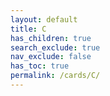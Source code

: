 ```yaml
---
layout: default
title: C
has_children: true
search_exclude: true
nav_exclude: false
has_toc: true
permalink: /cards/C/
---
```

